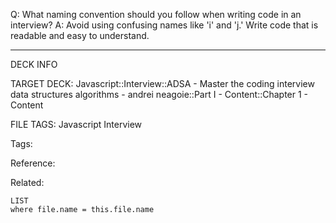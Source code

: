 Q: What naming convention should you follow when writing code in an interview?
A: Avoid using confusing names like 'i' and 'j.' Write code that is readable and easy to understand.
<!--ID: 1689972344286-->



---

DECK INFO

TARGET DECK: Javascript::Interview::ADSA - Master the coding interview data structures algorithms - andrei neagoie::Part I - Content::Chapter 1 - Content

FILE TAGS: Javascript Interview

Tags:

Reference:

Related:

```dataview
LIST
where file.name = this.file.name
```
